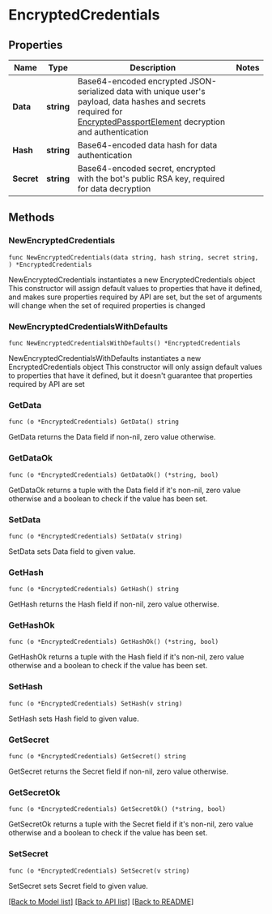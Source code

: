 # EncryptedCredentials

## Properties

Name | Type | Description | Notes
------------ | ------------- | ------------- | -------------
**Data** | **string** | Base64-encoded encrypted JSON-serialized data with unique user&#39;s payload, data hashes and secrets required for [EncryptedPassportElement](https://core.telegram.org/bots/api/#encryptedpassportelement) decryption and authentication | 
**Hash** | **string** | Base64-encoded data hash for data authentication | 
**Secret** | **string** | Base64-encoded secret, encrypted with the bot&#39;s public RSA key, required for data decryption | 

## Methods

### NewEncryptedCredentials

`func NewEncryptedCredentials(data string, hash string, secret string, ) *EncryptedCredentials`

NewEncryptedCredentials instantiates a new EncryptedCredentials object
This constructor will assign default values to properties that have it defined,
and makes sure properties required by API are set, but the set of arguments
will change when the set of required properties is changed

### NewEncryptedCredentialsWithDefaults

`func NewEncryptedCredentialsWithDefaults() *EncryptedCredentials`

NewEncryptedCredentialsWithDefaults instantiates a new EncryptedCredentials object
This constructor will only assign default values to properties that have it defined,
but it doesn't guarantee that properties required by API are set

### GetData

`func (o *EncryptedCredentials) GetData() string`

GetData returns the Data field if non-nil, zero value otherwise.

### GetDataOk

`func (o *EncryptedCredentials) GetDataOk() (*string, bool)`

GetDataOk returns a tuple with the Data field if it's non-nil, zero value otherwise
and a boolean to check if the value has been set.

### SetData

`func (o *EncryptedCredentials) SetData(v string)`

SetData sets Data field to given value.


### GetHash

`func (o *EncryptedCredentials) GetHash() string`

GetHash returns the Hash field if non-nil, zero value otherwise.

### GetHashOk

`func (o *EncryptedCredentials) GetHashOk() (*string, bool)`

GetHashOk returns a tuple with the Hash field if it's non-nil, zero value otherwise
and a boolean to check if the value has been set.

### SetHash

`func (o *EncryptedCredentials) SetHash(v string)`

SetHash sets Hash field to given value.


### GetSecret

`func (o *EncryptedCredentials) GetSecret() string`

GetSecret returns the Secret field if non-nil, zero value otherwise.

### GetSecretOk

`func (o *EncryptedCredentials) GetSecretOk() (*string, bool)`

GetSecretOk returns a tuple with the Secret field if it's non-nil, zero value otherwise
and a boolean to check if the value has been set.

### SetSecret

`func (o *EncryptedCredentials) SetSecret(v string)`

SetSecret sets Secret field to given value.



[[Back to Model list]](../README.md#documentation-for-models) [[Back to API list]](../README.md#documentation-for-api-endpoints) [[Back to README]](../README.md)


